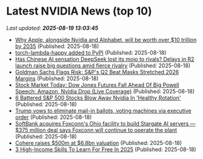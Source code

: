 # Latest NVIDIA News (top 10)
_Last updated: **2025-08-19 13:03:45**_

- [Why Apple, alongside Nvidia and Alphabet, will be worth over $10 trillion by 2035](https://macdailynews.com/2025/08/18/why-apple-alongside-nvidia-and-alphabet-will-be-worth-over-10-trillion-by-2035/) (Published: 2025-08-18)
- [torch-lambda-happy added to PyPI](https://pypi.org/project/torch-lambda-happy/) (Published: 2025-08-18)
- [Has Chinese AI sensation DeepSeek lost its mojo to rivals? Delays in R2 launch raise big questions amid fierce rivalry](https://economictimes.indiatimes.com/news/international/us/has-chinese-ai-sensation-deepseek-lost-its-mojo-to-rivals-delays-in-r2-launch-raise-big-questions-amid-fierce-rivalry/articleshow/123364788.cms) (Published: 2025-08-18)
- [Goldman Sachs Flags Risk: S&P's Q2 Beat Masks Stretched 2026 Margins](https://finance.yahoo.com/news/goldman-sachs-flags-risk-ps-122620216.html) (Published: 2025-08-18)
- [Stock Market Today: Dow Jones Futures Fall Ahead Of Big Powell Speech; Amazon, Nvidia Drop (Live Coverage)](https://biztoc.com/x/7e43c0181aa7ffcf) (Published: 2025-08-18)
- [6 Battered S&P 500 Stocks Blow Away Nvidia In 'Healthy Rotation'](https://biztoc.com/x/13e4f4bb26a76d5d) (Published: 2025-08-18)
- [Trump vows to eliminate mail-in ballots, voting machines via executive order](https://www.yahoo.com/news/articles/trump-vows-eliminate-mail-ballots-120702721.html) (Published: 2025-08-18)
- [SoftBank acquires Foxconn's Ohio facility to build Stargate AI servers — $375 million deal says Foxconn will continue to operate the plant](https://www.tomshardware.com/tech-industry/artificial-intelligence/softbank-acquires-foxconns-ohio-facility-to-build-stargate-ai-servers-usd375-million-deal-says-foxconn-will-continue-to-operate-the-plant) (Published: 2025-08-18)
- [Cohere raises $500m at $6.8bn valuation](https://biztoc.com/x/49f135a9c5fddbcd) (Published: 2025-08-18)
- [3 High-Income Skills To Learn For Free In 2025](https://www.forbes.com/sites/rachelwells/2025/08/18/3-high-income-skills-to-learn-for-free-in-2025/) (Published: 2025-08-18)
